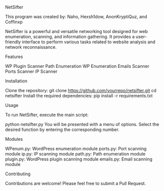 NetSifter

This program was created by: Naho, Hexsh1dow, AnonKryptiQuz, and Coffinxp

NetSifter is a powerful and versatile networking tool designed for web enumeration, scanning, and information gathering. It provides a user-friendly interface to perform various tasks related to website analysis and network reconnaissance.

Features

WP Plugin Scanner
Path Enumeration
WP Enumeration
Emails Scanner
Ports Scanner
IP Scanner

Installation

Clone the repository:
git clone https://github.com/yourrepo/netsifter.git
cd netsifter
Install the required dependencies:
pip install -r requirements.txt

Usage

To run NetSifter, execute the main script:

python netsifter.py
You will be presented with a menu of options. Select the desired function by entering the corresponding number.

Modules

WPenum.py: WordPress enumeration module
ports.py: Port scanning module
ip.py: IP scanning module
path.py: Path enumeration module
plugin.py: WordPress plugin scanning module
emails.py: Email scanning module

Contributing

Contributions are welcome! Please feel free to submit a Pull Request.
